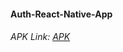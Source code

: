 #### Auth-React-Native-App


###### APK Link: [APK](https://drive.google.com/file/d/1ZtAnAM6x0UBNgBR-OavhghVIfkSg-4Fe/view?usp=sharing)